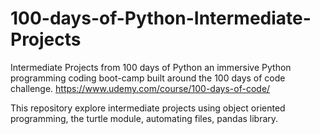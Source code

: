 # 100-days-of-Python-Intermediate-Projects
Intermediate Projects from 100 days of Python an immersive Python programming coding boot-camp built around the 100 days of code challenge. https://www.udemy.com/course/100-days-of-code/

This repository explore intermediate projects using object oriented programming, the turtle module, automating files, pandas library.
